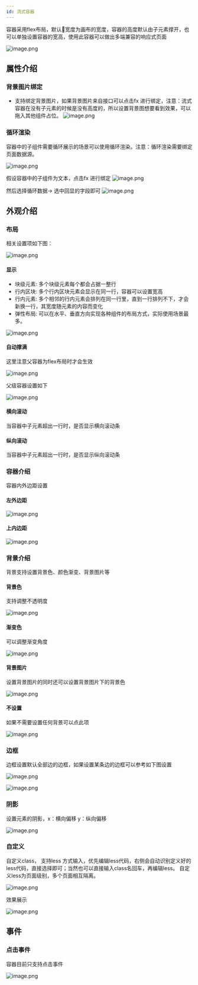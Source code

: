 ```yaml
---
id: 流式容器
---
```


容器采用flex布局，默认宽度为画布的宽度，容器的高度默认由子元素撑开，也可以单独设置容器的宽高，使用此容器可以做出多端兼容的响应式页面


![image.png](/img/移动应用/组件/flow-section.png)



## 属性介绍

### 背景图片绑定

- 支持绑定背景图片，如果背景图片来自接口可以点击fx 进行绑定，注意：流式容器在没有子元素的时候是没有高度的，所以设置背景图想要看到效果，可以拖入其他组件占位。
![image.png](/img/移动应用/组件/flow-section-1.png)

### 循环渲染
 容器中的子组件需要循环展示的场景可以使用循环渲染。注意：循环渲染需要绑定页面数据源。
 
![image.png](/img/移动应用/组件/flow-section-2.png)

假设容器中的子组件为文本，点击fx 进行绑定
![image.png](/img/移动应用/组件/flow-section-3.png)

然后选择循环数据-> 选中回显的字段即可
![image.png](/img/移动应用/组件/flow-section-4.png)


## 外观介绍

### 布局
 相关设置项如下图：

![image.png](/img/移动应用/组件/flow-section-5.png)

#### 显示
  - 块级元素: 多个块级元素每个都会占据一整行
  - 行内区块: 多个行内区块元素会显示在同一行，容器可以设置宽高
  - 行内元素: 多个相邻的行内元素会排列在同一行里，直到一行排列不下，才会新换一行，其宽度随元素的内容而变化
  - 弹性布局: 可以在水平、垂直方向实现各种组件的布局方式，实际使用场景最多。


![image.png](/img/移动应用/组件/flow-section-6.png)

#### 自动撑满
 这里注意父容器为flex布局时才会生效

![image.png](/img/移动应用/组件/flow-section-7.png)

父级容器设置如下

![image.png](/img/移动应用/组件/flow-section-8.png)

#### 横向滚动
当容器中子元素超出一行时，是否显示横向滚动条

#### 纵向滚动
当容器中子元素超出一行时，是否显示纵向滚动条

### 容器介绍
 容器内外边距设置

#### 左外边距

![image.png](/img/移动应用/组件/flow-section-11.png)

#### 上内边距
![image.png](/img/移动应用/组件/flow-section-12.png)

### 背景介绍

背景支持设置背景色、颜色渐变、背景图片等


#### 背景色

支持调整不透明度

![image.png](/img/移动应用/组件/flow-section-13.png)

#### 渐变色

 可以调整渐变角度

![image.png](/img/移动应用/组件/flow-section-14.png)


#### 背景图片

 设置背景图片的同时还可以设置背景图片下的背景色

![image.png](/img/移动应用/组件/flow-section-16.png)

#### 不设置

如果不需要设置任何背景可以点此项

![image.png](/img/移动应用/组件/flow-section-17.png)


### 边框

边框设置默认全部边的边框，如果设置某条边的边框可以参考如下图设置

![image.png](/img/移动应用/组件/flow-section-18.png)

![image.png](/img/移动应用/组件/flow-section-19.png)

### 阴影

设置元素的阴影，x：横向偏移 y：纵向偏移

![image.png](/img/移动应用/组件/flow-section-20.png)


### 自定义

自定义class， 支持less 方式输入，优先编辑less代码，右侧会自动识别定义好的less代码，直接选择即可；当然也可以直接输入class名回车，再编辑less。
自定义less为页面级别，多个页面相互隔离。

![image.png](/img/移动应用/组件/flow-section-21.png)

效果展示

![image.png](/img/移动应用/组件/flow-section-22.png)


## 事件

### 点击事件

容器目前只支持点击事件

![image.png](/img/移动应用/组件/flow-section-24.png)


